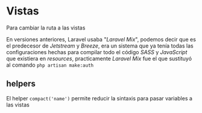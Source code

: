 # Vistas
Para cambiar la ruta a las vistas

En versiones anteriores, Laravel usaba "_Laravel Mix_", podemos decir que es el predecesor de _Jetstream_ y _Breeze_, era un sistema que ya tenía todas las configuraciones hechas para compilar todo el código _SASS_ y _JavaScript_ que existiera en _resources_, practicamente _Laravel Mix_ fue el que sustituyó al comando ``` php artisan make:auth ```

## helpers

El helper ```compact('name')``` permite reducir la sintaxis para pasar variables a las vistas 

